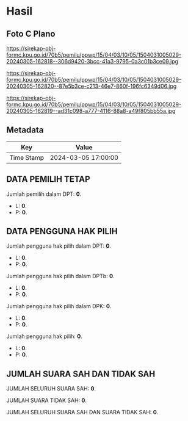 # Hasil

## Foto C Plano

https://sirekap-obj-formc.kpu.go.id/70b5/pemilu/ppwp/15/04/03/10/05/1504031005029-20240305-162818--306d9420-3bcc-41a3-9795-0a3c01b3ce09.jpg

https://sirekap-obj-formc.kpu.go.id/70b5/pemilu/ppwp/15/04/03/10/05/1504031005029-20240305-162820--87e5b3ce-c213-46e7-860f-196fc6349d06.jpg

https://sirekap-obj-formc.kpu.go.id/70b5/pemilu/ppwp/15/04/03/10/05/1504031005029-20240305-162819--ad31c098-a777-4116-88a8-a49f805bb55a.jpg


## Metadata

| Key        | Value               |
| ---------- | ------------------- |
| Time Stamp | 2024-03-05 17:00:00 |


## DATA PEMILIH TETAP

Jumlah pemilih dalam DPT: **0**.
 * L: **0**.
 * P: **0**.

## DATA PENGGUNA HAK PILIH

Jumlah pengguna hak pilih dalam DPT: **0**.
 * L: **0**.
 * P: **0**.

Jumlah pengguna hak pilih dalam DPTb: **0**.
 * L: **0**.
 * P: **0**.

Jumlah pengguna hak pilih dalam DPK: **0**.
 * L: **0**.
 * P: **0**.

Jumlah pengguna hak pilih: **0**.
 * L: **0**.
 * P: **0**.

## JUMLAH SUARA SAH DAN TIDAK SAH

JUMLAH SELURUH SUARA SAH: **0**.

JUMLAH SUARA TIDAK SAH: **0**.

JUMLAH SELURUH SUARA SAH DAN SUARA TIDAK SAH: **0**.


